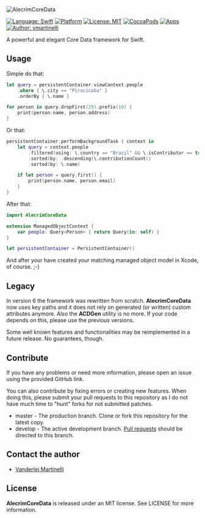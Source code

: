![AlecrimCoreData](https://raw.githubusercontent.com/Alecrim/AlecrimCoreData/master/AlecrimCoreData.png)

[![Language: Swift](https://img.shields.io/badge/Swift-4.0-orange.svg?style=flat)](https://developer.apple.com/swift/)
[![Platform](https://img.shields.io/cocoapods/p/AlecrimCoreData.svg?style=flat)](http://cocoadocs.org/docsets/AlecrimCoreData)
[![License: MIT](https://img.shields.io/badge/license-MIT-blue.svg?style=flat)](https://raw.githubusercontent.com/Alecrim/AlecrimCoreData/develop/LICENSE)
[![CocoaPods](https://img.shields.io/cocoapods/v/AlecrimCoreData.svg?style=flat)](http://cocoapods.org)
[![Apps](https://img.shields.io/cocoapods/at/AlecrimCoreData.svg?style=flat)](http://cocoadocs.org/docsets/AlecrimCoreData)
[![Author: vmartinelli](https://img.shields.io/badge/author-vmartinelli-blue.svg?style=flat)](https://www.linkedin.com/in/vmartinelli)

A powerful and elegant Core Data framework for Swift.

## Usage
Simple do that:

```swift
let query = persistentContainer.viewContext.people
    .where { \.city == "Piracicaba" }
    .orderBy { \.name }

for person in query.dropFirst(20).prefix(10) {
    print(person.name, person.address)
}
```

Or that:

```swift
persistentContainer.performBackgroundTask { context in
    let query = context.people
        .filtered(using: \.country == "Brazil" && \.isContributor == true)
        .sorted(by: .descending(\.contributionCount))
        .sorted(by: \.name)

    if let person = query.first() {
        print(person.name, person.email)
    }
}
```

After that:

```swift
import AlecrimCoreData

extension ManagedObjectContext {
    var people: Query<Person> { return Query(in: self) }
}

let persistentContainer = PersistentContainer()

```
And after your have created your matching managed object model in Xcode, of course. ;-)


## Legacy
In version 6 the framework was rewritten from scratch. **AlecrimCoreData** now uses key paths and it does not rely on generated (or written) custom attributes anymore. Also the **ACDGen** utility is no more. If your code depends on this, please use the previous versions.

Some well known features and functionalities may be reimplemented in a future release. No guarantees, though.

## Contribute
If you have any problems or need more information, please open an issue using the provided GitHub link.

You can also contribute by fixing errors or creating new features. When doing this, please submit your pull requests to this repository as I do not have much time to "hunt" forks for not submitted patches.

- master - The production branch. Clone or fork this repository for the latest copy.
- develop - The active development branch. [Pull requests](https://help.github.com/articles/creating-a-pull-request) should be directed to this branch.


## Contact the author
- [Vanderlei Martinelli](https://www.linkedin.com/in/vmartinelli)

## License
**AlecrimCoreData** is released under an MIT license. See LICENSE for more information.
